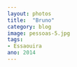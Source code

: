 ```yaml
---
layout: photos
title:  "Bruno"
category: blog
image: pessoas-5.jpg
tags:
- Essaouira
ano: 2014
---
```




